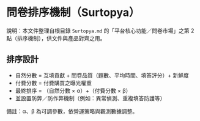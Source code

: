 # 問卷排序機制（Surtopya）

說明：本文件整理自根目錄 `Surtopya.md` 的「平台核心功能／問卷市場」之第 2 點（排序機制），供文件與產品對齊之用。

## 排序設計

- 自然分數 = 互填貢獻 + 問卷品質（題數、平均時間、填答評分）+ 新鮮度
- 付費分數 = 付費購買之曝光權重
- 最終排序 = （自然分數 × α）+（付費分數 × β）
- 並設置防弊／防作弊機制（例如：異常偵測、重複填答防護等）

備註：α、β 為可調參數，依營運策略與觀測數據調整。
